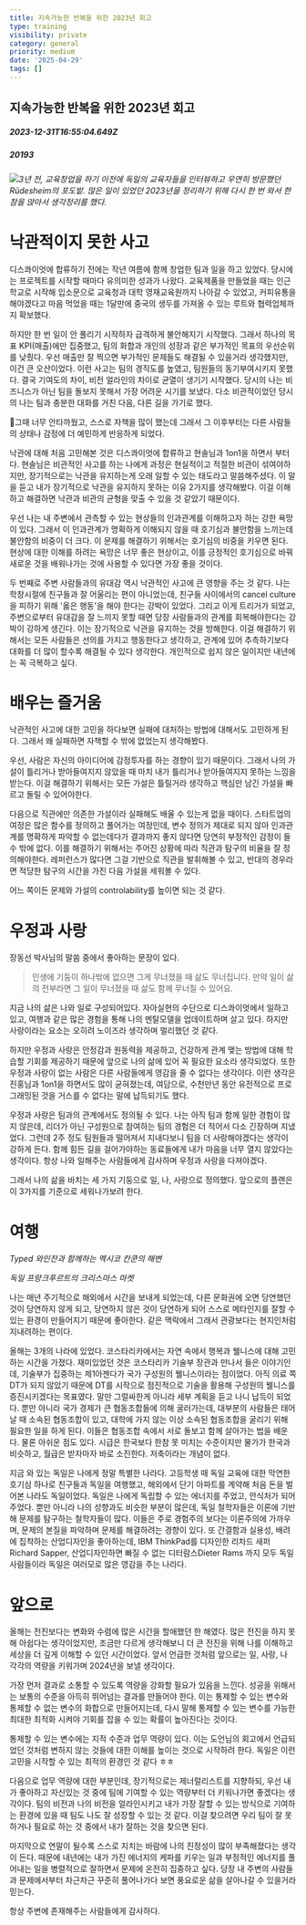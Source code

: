 ```yaml
---
title: 지속가능한 반복을 위한 2023년 회고
type: training
visibility: private
category: general
priority: medium
date: '2025-04-29'
tags: []
---
```

## 지속가능한 반복을 위한 2023년 회고
##### 2023-12-31T16:55:04.649Z
##### 20193

<p><img src="https://substackcdn.com/image/fetch/w_1456,c_limit,f_auto,q_auto:good,fl_progressive:steep/https%3A%2F%2Fsubstack-post-media.s3.amazonaws.com%2Fpublic%2Fimages%2F48f47e44-580c-4c83-83eb-fc50d583deba_2722x1518.png"><em>3년 전, 교육창업을 하기 이전에 독일의 교육자들을 인터뷰하고 우연히 방문했던 Rüdesheim의 포도밭. 많은 일이 있었던 2023년을 정리하기 위해 다시 한 번 와서 한참을 앉아서 생각정리를 했다.</em></p><p></p><h1>낙관적이지 못한 사고</h1><p>디스콰이엇에 합류하기 전에는 작년 여름에 함께 창업한 팀과 일을 하고 있었다. 당시에는 프로젝트를 시작할 때마다 유의미한 성과가 나왔다. 교육제품을 만들었을 때는 인근 학교로 시작해 입소문으로 교육청과 대학 영재교육원까지 나아갈 수 있었고, 커피유통을 해야겠다고 마음 먹었을 때는 1달만에 중국의 생두를 가져올 수 있는 루트와 협력업체까지 확보했다.</p><p></p><p>하지만 한 번 일이 안 풀리기 시작하자 급격하게 불안해지기 시작했다. 그래서 하나의 목표 KPI(매출)에만 집중했고, 팀의 화합과 개인의 성장과 같은 부가적인 목표의 우선순위를 낮췄다. 우선 매출만 잘 찍으면 부가적인 문제들도 해결될 수 있을거라 생각했지만, 이건 큰 오산이었다. 이런 사고는 팀의 경직도를 높였고, 팀원들의 동기부여시키지 못했다. 결국 기여도의 차이, 비전 얼라인의 차이로 균열이 생기기 시작했다. 당시의 나는 비즈니스가 아닌 팀을 돌보지 못해서 가장 어려운 시기를 보냈다. 다소 비관적이었던 당시의 나는 팀과 충분한 대화를 거친 다음, 다른 길을 가기로 했다.</p><p></p><p>그때 너무 안타까웠고, 스스로 자책을 많이 했는데 그래서 그 이후부터는 다른 사람들의 상태나 감정에 더 예민하게 반응하게 되었다.</p><p></p><p>낙관에 대해 처음 고민해본 것은 디스콰이엇에 합류하고 현솔님과 1on1을 하면서 부터다. 현솔님은 비관적인 사고를 하는 나에게 과정은 현실적이고 적절한 비관이 섞여야하지만, 장기적으로는 낙관을 유지하는게 오래 일할 수 있는 태도라고 말씀해주셨다. 이 말을 듣고 내가 장기적으로 낙관을 유지하지 못하는 이유 2가지를 생각해봤다. 이걸 이해하고 해결하면 낙관과 비관의 균형을 맞출 수 있을 것 같았기 때문이다.</p><p></p><p>우선 나는 내 주변에서 관측할 수 있는 현상들의 인과관계를 이해하고자 하는 강한 욕망이 있다. 그래서 이 인과관계가 명확하게 이해되지 않을 때 호기심과 불안함을 느끼는데 불안함의 비중이 더 크다. 이 문제를 해결하기 위해서는 호기심의 비중을 키우면 된다. 현상에 대한 이해를 하려는 욕망은 너무 좋은 현상이고, 이를 긍정적인 호기심으로 바꿔 새로운 것을 배워나가는 것에 사용할 수 있다면 가장 좋을 것이다.</p><p></p><p>두 번째로 주변 사람들과의 유대감 역시 낙관적인 사고에 큰 영향을 주는 것 같다. 나는 학창시절에 친구들과 잘 어울리는 편이 아니었는데, 친구들 사이에서의 cancel culture을 피하기 위해 '옳은 행동'을 해야 한다는 강박이 있었다. 그리고 이게 트리거가 되었고, 주변으로부터 유대감을 잘 느끼지 못할 때면 당장 사람들과의 관계를 회복해야한다는 강박이 강하게 생긴다. 이는 장기적으로 낙관을 유지하는 것을 방해한다. 이걸 해결하기 위해서는 모든 사람들은 선의를 가지고 행동한다고 생각하고, 관계에 있어 추측하기보다 대화를 더 많이 할수록 해결될 수 있다 생각한다. 개인적으로 쉽지 않은 일이지만 내년에는 꼭 극복하고 싶다.</p><p></p><h1>배우는 즐거움</h1><p>낙관적인 사고에 대한 고민을 하다보면 실패에 대처하는 방법에 대해서도 고민하게 된다. 그래서 왜 실패하면 자책할 수 밖에 없었는지 생각해봤다.</p><p></p><p>우선, 사람은 자신의 아이디어에 감정투자를 하는 경향이 있기 때문이다. 그래서 나의 가설이 틀리거나 받아들여지지 않았을 때 마치 내가 틀리거나 받아들여지지 못하는 느낌을 받는다. 이걸 해결하기 위해서는 모든 가설은 틀릴거라 생각하고 핵심만 남긴 가설을 빠르고 돌릴 수 있어야한다.</p><p></p><p>다음으로 직관에만 의존한 가설이라 실패해도 배울 수 있는게 없을 때이다. 스타트업의 여정은 많은 함수를 정의하고 풀어가는 여정인데, 변수 정의가 제대로 되지 않아 인과관계를 명확하게 파악할 수 없는데다가 결과까지 좋지 않다면 당연히 부정적인 감정이 들 수 밖에 없다. 이를 해결하기 위해서는 주어진 상황에 따라 직관과 탐구의 비율을 잘 정의해야한다. 레퍼런스가 많다면 그걸 기반으로 직관을 발휘해볼 수 있고, 반대의 경우라면 적당한 탐구의 시간을 가진 다음 가설을 세워볼 수 있다.</p><p></p><p>어느 쪽이든 문제와 가설의 controlability를 높이면 되는 것 같다.</p><p></p><h1>우정과 사랑</h1><p><img src="https://substackcdn.com/image/fetch/w_1456,c_limit,f_auto,q_auto:good,fl_progressive:steep/https%3A%2F%2Fsubstack-post-media.s3.amazonaws.com%2Fpublic%2Fimages%2Ffaddb664-d2a4-456d-b78e-c233eda52c41_2992x1606.png" alt="">장동선 박사님의 말씀 중에서 좋아하는 문장이 있다.</p><blockquote><p>인생에 기둥이 하나밖에 없으면 그게 무너졌을 때 삶도 무너집니다. 만약 일이 삶의 전부라면 그 일이 무너졌을 때 삶도 함께 무너질 수 있어요.</p></blockquote><p>지금 나의 삶은 나와 일로 구성되어있다. 자아실현의 수단으로 디스콰이엇에서 일하고 있고, 여행과 같은 많은 경험을 통해 나의 멘탈모델을 업데이트하며 살고 있다. 하지만 사랑이라는 요소는 오히려 노이즈라 생각하며 멀리했던 것 같다.</p><p></p><p>하지만 우정과 사랑은 안정감과 원동력을 제공하고, 건강하게 관계 맺는 방법에 대해 학습할 기회를 제공하기 때문에 앞으로 나의 삶에 있어 꼭 필요한 요소라 생각되었다. 또한 우정과 사랑이 없는 사람은 다른 사람들에게 영감을 줄 수 없다는 생각이다. 이런 생각은 진홍님과 1on1을 하면서도 많이 굳혀졌는데, 여담으로, 수천만년 동안 유전적으로 프로그래밍된 것을 거스를 수 없다는 말에 납득되기도 했다.</p><p></p><p>우정과 사랑은 팀과의 관계에서도 정의될 수 있다. 나는 아직 팀과 함께 일한 경험이 많지 않은데, 리더가 아닌 구성원으로 참여하는 팀의 경험은 더 적어서 다소 긴장하며 지냈었다. 그런데 2주 정도 팀원들과 떨어져서 지내다보니 팀을 더 사랑해야겠다는 생각이 강하게 든다. 함께 힘든 길을 걸어가야하는 동료들에게 내가 마음을 너무 열지 않았다는 생각이다. 항상 나와 일해주는 사람들에게 감사하며 우정과 사랑을 다져야겠다.</p><p></p><p>그래서 나의 삶을 바치는 세 가지 기둥으로 일, 나, 사랑으로 정의했다. 앞으로의 플랜은 이 3가지를 기준으로 세워나가보려 한다.</p><p></p><h1>여행</h1><p><img src="https://substackcdn.com/image/fetch/w_1456,c_limit,f_auto,q_auto:good,fl_progressive:steep/https%3A%2F%2Fsubstack-post-media.s3.amazonaws.com%2Fpublic%2Fimages%2Fc72bb092-e402-4302-9a99-d28f3ad0fe53.heic" alt=""><em>Typed 와인잔과 함께하는 멕시코 칸쿤의 해변</em></p><p><img src="https://substackcdn.com/image/fetch/w_1456,c_limit,f_auto,q_auto:good,fl_progressive:steep/https%3A%2F%2Fsubstack-post-media.s3.amazonaws.com%2Fpublic%2Fimages%2F25c7961e-80f2-42b3-b1e8-5c9d8716ba92.heic" alt=""><em>독일 프랑크푸르트의 크리스마스 마켓</em></p><p></p><p>나는 매년 주기적으로 해외에서 시간을 보내게 되었는데, 다른 문화권에 오면 당연했던 것이 당연하지 않게 되고, 당연하지 않은 것이 당연하게 되어 스스로 메타인지를 잘할 수 있는 환경이 만들어지기 때문에 좋아한다. 같은 맥락에서 그래서 관광보다는 현지인처럼 지내려하는 편이다.</p><p></p><p>올해는 3개의 나라에 있었다. 코스타리카에서는 자연 속에서 행복과 웰니스에 대해 고민하는 시간을 가졌다. 재미있었던 것은 코스타리카 기술부 장관과 만나서 들은 이야기인데, 기술부가 집중하는 제1아젠다가 국가 구성원의 웰니스이라는 점이었다. 아직 의료 쪽 DT가 되지 않았기 때문에 DT를 시작으로 점진적으로 기술을 활용해 구성원의 웰니스를 증진시키겠다는 목표였다. 말만 그럴싸한게 아니라 세부 계획을 듣고 나니 납득이 되었다. 뿐만 아니라 국가 경제가 큰 협동조합들에 의해 굴러가는데, 대부분의 사람들은 태어날 때 소속된 협동조합이 있고, 대학에 가지 않는 이상 소속된 협동조합을 굴리기 위해 필요한 일을 하게 된다. 이들은 협동조합 속에서 서로 돌보고 함께 살아가는 법을 배운다. 물론 아쉬운 점도 있다. 시급은 한국보다 한참 못 미치는 수준이지만 물가가 한국과 비슷하고, 월급은 받자마자 바로 소진한다. 저축이라는 개념이 없다.</p><p></p><p>지금 와 있는 독일은 나에게 정말 특별한 나라다. 고등학생 때 독일 교육에 대한 막연한 호기심 하나로 친구들과 독일을 여행했고, 해외에서 단기 아파트를 계약해 처음 돈을 벌어본 나라도 독일이었다. 독일은 나에게 독립할 수 있는 에너지를 주었고, 안식처가 되어주었다. 뿐만 아니라 나의 성향과도 비슷한 부분이 많은데, 독일 철학자들은 이론에 기반해 문제를 탐구하는 철학자들이 많다. 이들은 주로 경험주의 보다는 이론주의에 가까우며, 문제의 본질을 파악하며 문제를 해결하려는 경향이 있다. 또 간결함과 실용성, 배려에 집착하는 산업디자인을 좋아하는데, IBM ThinkPad를 디자인한 리차드 새퍼Richard Sapper, 산업디자인하면 빠질 수 없는 디터람스Dieter Rams 까지 모두 독일 사람들이라 독일은 여러모로 많은 영감을 주는 나라다.</p><p></p><h1>앞으로</h1><p>올해는 전진보다는 변화와 수렴에 많은 시간을 할애했던 한 해였다. 많은 전진을 하지 못해 아쉽다는 생각이었지만, 조금만 다르게 생각해보니 더 큰 전진을 위해 나를 이해하고 세상을 더 깊게 이해할 수 있던 시간이었다. 앞서 언급한 것처럼 앞으로는 일, 사랑, 나 각각의 역량을 키워가며 2024년을 보낼 생각이다.</p><p></p><p>가장 먼저 결과로 소통할 수 있도록 역량을 강화할 필요가 있음을 느낀다. 성공을 위해서는 보통의 수준을 아득히 뛰어넘는 결과를 만들어야 한다. 이는 통제할 수 있는 변수와 통제할 수 없는 변수의 화합으로 만들어지는데, 다시 말해 통제할 수 있는 변수를 가능한 최대한 최적화 시켜야 기회를 잡을 수 있는 확률이 높아진다는 것이다.</p><p></p><p>통제할 수 있는 변수에는 지적 수준과 업무 역량이 있다. 이는 도언님의 회고에서 언급되었던 것처럼 변하지 않는 것들에 대한 이해를 높이는 것으로 시작하려 한다. 독일은 이런 고민을 시작할 수 있는 최적의 환경인 것 같다 ㅎㅎ</p><p></p><p>다음으로 업무 역량에 대한 부분인데, 장기적으로는 제너럴리스트를 지향하되, 우선 내가 좋아하고 자신있는 것 중에 팀에 기여할 수 있는 역량부터 더 키워나가면 좋겠다는 생각이다. 팀의 비전과 나의 비전을 얼라인시키고 내가 가장 잘할 수 있는 방식으로 기여하는 환경에 있을 때 팀도 나도 잘 성장할 수 있는 것 같다. 이걸 찾으려면 우리 팀이 잘 못하거나 필요로 하는 것 중에서 내가 잘하는 것을 찾으면 된다.</p><p></p><p>마지막으로 연말이 될수록 스스로 지치는 바람에 나의 진정성이 많이 부족해졌다는 생각이 든다. 때문에 내년에는 내가 가진 에너지의 케파를 키우는 일과 부정적인 에너지를 풀어내는 일을 병렬적으로 잘하면서 문제에 온전히 집중하고 싶다. 당장 내 주변의 사람들과 문제에서부터 차근차근 꾸준히 풀어나가다 보면 풍요로운 삶을 살아나갈 수 있을거라 믿는다.</p><p></p><p>항상 주변에 존재해주는 사람들에게 감사하다.</p>

